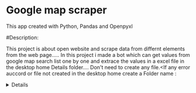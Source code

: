 
# Google map scraper

This app created with Python, Pandas and Openpyxl

#Description:

This project is about open website and scrape data from 
differnt elements from the web page.....
        In this project i made a bot which can get values from
google map search list one by one and extrace the values 
in a excel file in the desktop home Details folder....
Don't need to create any file.<If any error auccord or
file not created in the desktop home create a Folder name
: <Details>

#Technologies:

Python:
>1.Selenium
>2.Pandas
>3.Openpyxl

## Additional Information

If ther is any error like runtime error or time limit
exceed rerun it:
I am using ssd so the run time is little bit faster than normal
HDD.

If no element found or no such element error:
Google map usees dynamic id value or class value 
which canbe changed in future so there is a posibility of 
occuring this problem.



## Authors

- [@tbiswas1074](https://github.com/tbiswas1074)<Click here>



## Deployment

To deploy this project run

```bash
  pip install selenium
  pip install pandas
  pip install openpyxl
  
```


## FAQ

#### How to run this project?

click the exe file then put map search string query
and path where the chrome driver saved in any user

#### Can we use other browser drivers except chrome?

Any browser which supports selenium

#### Whre to find the out put file?

Desktop Details folder

#### Why i am getting an error?

Putting wrong path, timming error,
goole dynamic xpths, , some value error, other issues
,blamk spot

#### How to fix?
This types of errors happened because of the dynamic
objects of google.com, for further query-
contact with the author


## Features

- Fully automate
- Any area atm searchs
- Get a clean detailed files
- It can be easily used to scrape large ammount of data easily


## Feedback

If you have any feedback, please reach out to us at biswastuhin1074@gmail.com


## Installation

Select the requirement.txt folder using cmd
or using shift rightclick

open cmd then cd and path of that folder ex--
```
cd C:\Users\abc\Desktop\Details\requirements

pip install -r .\requirement.txt

```
open the folder where requirement.txt file
then <shift+right click> 
```
pip install -r .\requirement.txt

```
## Lessons Learned

#### What did you learn while building this project?

automate the webscraping of any large ammount of data




 #### What challenges did you face and how did you overcome them?

only for the website which have dynamic elements that is the most tricky part
to-overcum the problem select the main static class and 
select chiled static class
## Optimizations

What optimizations did you make in your code?

modify it to search differnet kind of search and also
made the dynamic element detector.
# Screenshorts


https://github.com/tbiswas1074/gmap_robot-v1.0/blob/main/inputs.png
        
## Support

For support, email biswastuhin1074@gmail.com 

